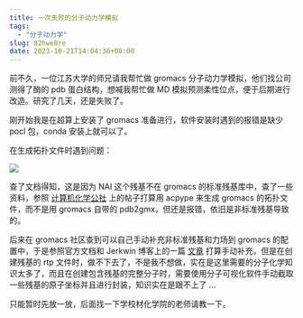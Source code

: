 ```yaml
---
title: 一次失败的分子动力学模拟
tags:
  - "分子动力学"
slug: 82hwe8re
date: 2023-10-21T14:04:36+08:00
---
```


前不久，一位江苏大学的师兄请我帮忙做 gromacs 分子动力学模拟，他们找公司测得了酶的 pdb 蛋白结构，想喊我帮忙做 MD 模拟预测柔性位点，便于后期进行改造。研究了几天，还是失败了。

<!--more-->

刚开始我是在超算上安装了 gromacs 准备进行，软件安装时遇到的报错是缺少 pocl 包，conda 安装上就可以了。

在生成拓扑文件时遇到问题：

![](https://jihulab.com/UncleCAT4/static/-/raw/main/blog/202310211410168.png)

查了文档得知，这是因为 NAI 这个残基不在 gromacs 的标准残基库中，查了一些资料，参照 [计算机化学公社](http://bbs.keinsci.com/thread-428-1-1.html) 上的帖子打算用 acpype 来生成 gromacs 的拓扑文件，而不是用 gromacs 自带的 pdb2gmx，但还是报错，依旧是非标准残基导致的。

后来在 gromacs 社区查到可以自己手动补充非标准残基和力场到 gromacs 的配置中，于是参照官方文档和 Jerkwin 博客上的一篇 [文章](https://jerkwin.github.io/2017/09/14/GROMACS%E9%9D%9E%E6%A0%87%E5%87%86%E6%AE%8B%E5%9F%BA%E6%95%99%E7%A8%8B1-%E4%BF%AE%E6%94%B9%E5%8A%9B%E5%9C%BA%E4%B8%8E%E5%A2%9E%E5%8A%A0%E6%AE%8B%E5%9F%BA/) 打算手动补充，但是在创建残基的 rtp 文件时，做不下去了，不是我不想做，实在是这里需要的分子化学知识太多了，而且在创建包含残基的完整分子时，需要使用分子可视化软件手动截取一些残基的原子坐标并且进行封装，知识实在是跟不上了 ...

只能暂时先放一放，后面找一下学校材化学院的老师请教一下。